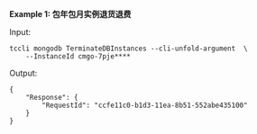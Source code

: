 **Example 1: 包年包月实例退货退费**



Input: 

```
tccli mongodb TerminateDBInstances --cli-unfold-argument  \
    --InstanceId cmgo-7pje****
```

Output: 
```
{
    "Response": {
        "RequestId": "ccfe11c0-b1d3-11ea-8b51-552abe435100"
    }
}
```

